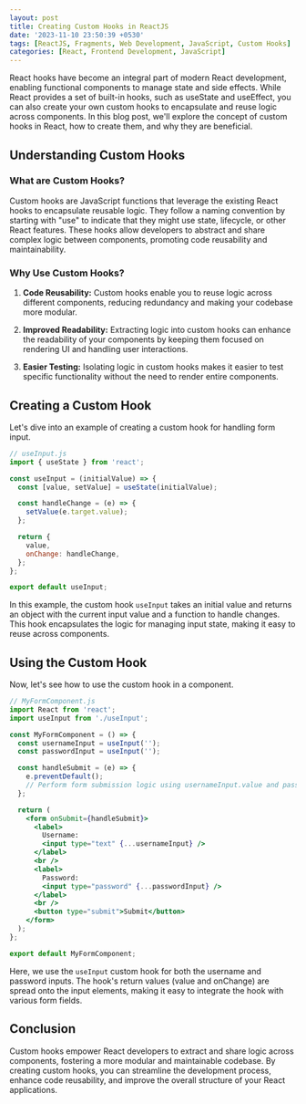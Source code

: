 ```yaml
---
layout: post
title: Creating Custom Hooks in ReactJS
date: '2023-11-10 23:50:39 +0530'
tags: [ReactJS, Fragments, Web Development, JavaScript, Custom Hooks]
categories: [React, Frontend Development, JavaScript]
---
```


React hooks have become an integral part of modern React development, enabling functional components to manage state and side effects. While React provides a set of built-in hooks, such as useState and useEffect, you can also create your own custom hooks to encapsulate and reuse logic across components. In this blog post, we'll explore the concept of custom hooks in React, how to create them, and why they are beneficial.

## Understanding Custom Hooks

### What are Custom Hooks?

Custom hooks are JavaScript functions that leverage the existing React hooks to encapsulate reusable logic. They follow a naming convention by starting with "use" to indicate that they might use state, lifecycle, or other React features. These hooks allow developers to abstract and share complex logic between components, promoting code reusability and maintainability.

### Why Use Custom Hooks?

1. **Code Reusability:** Custom hooks enable you to reuse logic across different components, reducing redundancy and making your codebase more modular.

2. **Improved Readability:** Extracting logic into custom hooks can enhance the readability of your components by keeping them focused on rendering UI and handling user interactions.

3. **Easier Testing:** Isolating logic in custom hooks makes it easier to test specific functionality without the need to render entire components.

## Creating a Custom Hook

Let's dive into an example of creating a custom hook for handling form input.

```jsx
// useInput.js
import { useState } from 'react';

const useInput = (initialValue) => {
  const [value, setValue] = useState(initialValue);

  const handleChange = (e) => {
    setValue(e.target.value);
  };

  return {
    value,
    onChange: handleChange,
  };
};

export default useInput;
```

In this example, the custom hook `useInput` takes an initial value and returns an object with the current input value and a function to handle changes. This hook encapsulates the logic for managing input state, making it easy to reuse across components.

## Using the Custom Hook

Now, let's see how to use the custom hook in a component.

```jsx
// MyFormComponent.js
import React from 'react';
import useInput from './useInput';

const MyFormComponent = () => {
  const usernameInput = useInput('');
  const passwordInput = useInput('');

  const handleSubmit = (e) => {
    e.preventDefault();
    // Perform form submission logic using usernameInput.value and passwordInput.value
  };

  return (
    <form onSubmit={handleSubmit}>
      <label>
        Username:
        <input type="text" {...usernameInput} />
      </label>
      <br />
      <label>
        Password:
        <input type="password" {...passwordInput} />
      </label>
      <br />
      <button type="submit">Submit</button>
    </form>
  );
};

export default MyFormComponent;
```

Here, we use the `useInput` custom hook for both the username and password inputs. The hook's return values (value and onChange) are spread onto the input elements, making it easy to integrate the hook with various form fields.

## Conclusion

Custom hooks empower React developers to extract and share logic across components, fostering a more modular and maintainable codebase. By creating custom hooks, you can streamline the development process, enhance code reusability, and improve the overall structure of your React applications.